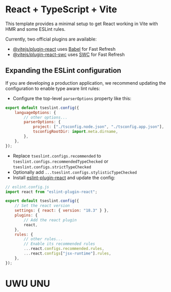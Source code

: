 # React + TypeScript + Vite

This template provides a minimal setup to get React working in Vite with HMR and some ESLint rules.

Currently, two official plugins are available:

-   [@vitejs/plugin-react](https://github.com/vitejs/vite-plugin-react/blob/main/packages/plugin-react/README.md) uses [Babel](https://babeljs.io/) for Fast Refresh
-   [@vitejs/plugin-react-swc](https://github.com/vitejs/vite-plugin-react-swc) uses [SWC](https://swc.rs/) for Fast Refresh

## Expanding the ESLint configuration

If you are developing a production application, we recommend updating the configuration to enable type aware lint rules:

-   Configure the top-level `parserOptions` property like this:

```js
export default tseslint.config({
    languageOptions: {
        // other options...
        parserOptions: {
            project: ["./tsconfig.node.json", "./tsconfig.app.json"],
            tsconfigRootDir: import.meta.dirname,
        },
    },
});
```

-   Replace `tseslint.configs.recommended` to `tseslint.configs.recommendedTypeChecked` or `tseslint.configs.strictTypeChecked`
-   Optionally add `...tseslint.configs.stylisticTypeChecked`
-   Install [eslint-plugin-react](https://github.com/jsx-eslint/eslint-plugin-react) and update the config:

```js
// eslint.config.js
import react from "eslint-plugin-react";

export default tseslint.config({
    // Set the react version
    settings: { react: { version: "18.3" } },
    plugins: {
        // Add the react plugin
        react,
    },
    rules: {
        // other rules...
        // Enable its recommended rules
        ...react.configs.recommended.rules,
        ...react.configs["jsx-runtime"].rules,
    },
});
```

# UWU UNU
